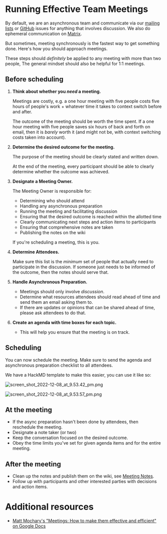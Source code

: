 # Running Effective Team Meetings

By default, we are an asynchronous team and communicate via our [mailing lists](/en/community/mailing-lists) or [GitHub](/en/community/github) issues for anything that involves discussion. We also do ephemeral communication on [Matrix](/en/community/matrix).

But sometimes, meeting synchronously is the fastest way to get something done. Here's how you should approach meetings.

These steps should _definitely_ be applied to any meeting with more than two people, The general mindset should also be helpful for 1:1 meetings.

## Before scheduling

1. **Think about whether you _need_ a meeting.** 

    Meetings are costly, e.g. a one hour meeting with five people costs five hours of people's work + whatever time it takes to context switch before and after.

    The outcome of the meeting should be worth the time spent. If a one hour meeting with five people saves six hours of back and forth on email, then it is _barely_ worth it (and might not be, with context switching costs taken into account).

2. **Determine the desired outcome for the meeting.**

    The purpose of the meeting should be clearly stated and written down.

    At the end of the meeting, every participant should be able to clearly determine whether the outcome was achieved.

3. **Designate a Meeting Owner.**

    The Meeting Owner is responsible for:

    - Determining who should attend
    - Handling any asynchronous preparation
    - Running the meeting and facilitating discussion
    - Ensuring that the desired outcome is reached within the allotted time
    - Clearly communicating next steps and action items to participants
    - Ensuring that comprehensive notes are taken
    - Publishing the notes on the wiki

    If you're scheduling a meeting, this is you.

4. **Determine Attendees.**

    Make sure this list is the _minimum_ set of people that actually need to participate in the discussion. If someone just needs to be informed of the outcome, then the notes should serve that.

5. **Handle Asynchronous Preparation.**

    - Meetings should only involve _discussion_.
    - Determine what resources attendees should read ahead of time and send them an email asking them to.
    - If there are updates or opinions that can be shared ahead of time, please ask attendees to do that.

6. **Create an agenda with time boxes for each topic.**

    - This will help you ensure that the meeting is on track.

## Scheduling

You can now schedule the meeting. Make sure to send the agenda and asynchronous preparation checklist to all attendees.

We have a HackMD template to make this easier, you can use it like so:

![screen_shot_2022-12-08_at_9.53.42_pm.png](/assets/team/guide/meetings/screen_shot_2022-12-08_at_9.53.42_pm.png)

![screen_shot_2022-12-08_at_9.53.57_pm.png](/assets/team/guide/meetings/screen_shot_2022-12-08_at_9.53.57_pm.png)

## At the meeting

- If the async preparation hasn't been done by attendees, then reschedule the meeting.
- Designate a note taker (or two)
- Keep the conversation focused on the desired outcome.
- Obey the time limits you've set for given agenda items and for the entire meeting.

## After the meeting

- Clean up the notes and publish them on the wiki, see [Meeting Notes](/en/meeting-notes).
- Follow up with participants and other interested parties with decisions and action items.

# Additional resources

- [Matt Mochary's "Meetings:  How to make them effective and efficient" on Google Docs](https://docs.google.com/document/d/1m4tP-ZtTg2OkHgu8dih4qzNSXtp9zrwS5o_Blrs6_Sk/)
